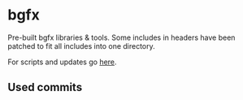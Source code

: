 # bgfx

Pre-built bgfx libraries & tools.
Some includes in headers have been patched to fit all includes into one directory.

For scripts and updates go [here](https://github.com/den-mentiei/workbench-bgfx).

## Used commits

